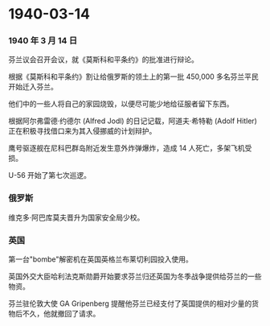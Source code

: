 # 1940-03-14

### 1940 年 3 月 14 日

芬兰议会召开会议，就《莫斯科和平条约》的批准进行辩论。

根据《莫斯科和平条约》割让给俄罗斯的领土上的第一批 450,000
多名芬兰平民开始迁入芬兰。

他们中的一些人将自己的家园烧毁，以便尽可能少地给征服者留下东西。

根据阿尔弗雷德·约德尔 (Alfred Jodl) 的日记记载，阿道夫·希特勒 (Adolf
Hitler) 正在积极寻找借口来为其入侵挪威的计划辩护。

鹰号驱逐舰在尼科巴群岛附近发生意外炸弹爆炸，造成 14
人死亡，多架飞机受损。

U-56 开始了第七次巡逻。

### 俄罗斯

维克多·阿巴库莫夫晋升为国家安全局少校。

### 英国

第一台"bombe"解密机在英国英格兰布莱切利园投入使用。

英国外交大臣哈利法克斯勋爵开始要求芬兰归还英国为冬季战争提供给芬兰的一些物资。

芬兰驻伦敦大使 GA Gripenberg
提醒他芬兰已经支付了英国提供的相对少量的货物后不久，他就撤回了请求。